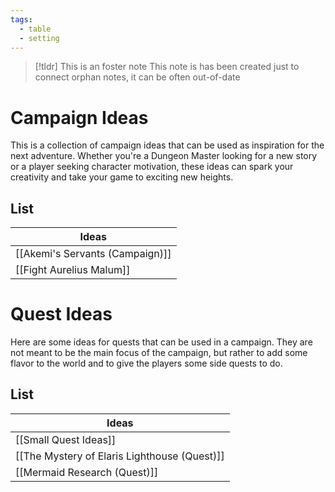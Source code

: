 ```yaml
---
tags:
  - table
  - setting
---
```

> [!tldr] This is an foster note
> This note is has been created just to connect orphan notes, it can be often out-of-date


# Campaign Ideas

This is a collection of campaign ideas that can be used as inspiration for the next adventure. Whether you're a Dungeon Master looking for a new story or a player seeking character motivation, these ideas can spark your creativity and take your game to exciting new heights.

## List 

| Ideas                           |
| ------------------------------- |
| [[Akemi's Servants (Campaign)]] |
| [[Fight Aurelius Malum]]        |


# Quest Ideas

Here are some ideas for quests that can be used in a campaign. They are not meant to be the main focus of the campaign, but rather to add some flavor to the world and to give the players some side quests to do.

## List

| Ideas                                        |
| -------------------------------------------- |
| [[Small Quest Ideas]]                        |
| [[The Mystery of Elaris Lighthouse (Quest)]] |
| [[Mermaid Research (Quest)]] |
